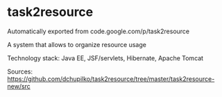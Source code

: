 # task2resource
Automatically exported from code.google.com/p/task2resource

A system that allows to organize resource usage

Technology stack: Java EE, JSF/servlets, Hibernate, Apache Tomcat

Sources: https://github.com/dchupilko/task2resource/tree/master/task2resource-new/src
